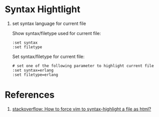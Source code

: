 Syntax Hightlight
=================

1. set syntax language for current file

    Show syntax/filetype used for current file:

    ```shell
    :set syntax
    :set filetype
    ```

    Set syntax/filetype for current file:

    ```shell
    # set one of the following parameter to highlight current file
    :set syntax=erlang
    :set filetype=erlang
    ```

# References
1. [stackoverflow: How to force vim to syntax-highlight a file as html?](http://stackoverflow.com/questions/3853028/how-to-force-vim-to-syntax-highlight-a-file-as-html)

